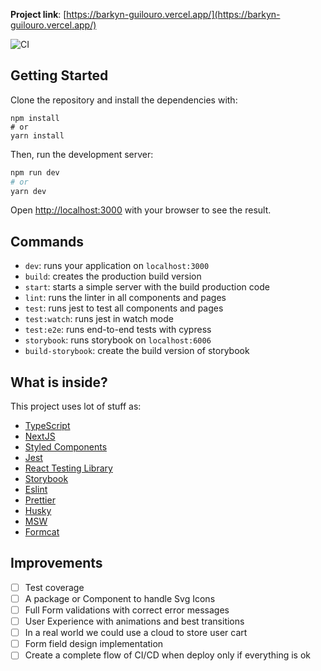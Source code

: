 **Project link**: [https://barkyn-guilouro.vercel.app/](https://barkyn-guilouro.vercel.app/)

![CI](https://github.com/guilouro/frontend-challenge/actions/workflows/ci.yml/badge.svg?branch=main)

## Getting Started

Clone the repository and install the dependencies with:

```
npm install
# or
yarn install
```

Then, run the development server:

```bash
npm run dev
# or
yarn dev
```

Open [http://localhost:3000](http://localhost:3000) with your browser to see the result.

## Commands

- `dev`: runs your application on `localhost:3000`
- `build`: creates the production build version
- `start`: starts a simple server with the build production code
- `lint`: runs the linter in all components and pages
- `test`: runs jest to test all components and pages
- `test:watch`: runs jest in watch mode
- `test:e2e`: runs end-to-end tests with cypress
- `storybook`: runs storybook on `localhost:6006`
- `build-storybook`: create the build version of storybook

## What is inside?

This project uses lot of stuff as:

- [TypeScript](https://www.typescriptlang.org/)
- [NextJS](https://nextjs.org/)
- [Styled Components](https://styled-components.com/)
- [Jest](https://jestjs.io/)
- [React Testing Library](https://testing-library.com/docs/react-testing-library/intro)
- [Storybook](https://storybook.js.org/)
- [Eslint](https://eslint.org/)
- [Prettier](https://prettier.io/)
- [Husky](https://github.com/typicode/husky)
- [MSW](https://github.com/mswjs/msw)
- [Formcat](https://github.com/guilouro/formcat)

## Improvements

- [ ] Test coverage
- [ ] A package or Component to handle Svg Icons
- [ ] Full Form validations with correct error messages
- [ ] User Experience with animations and best transitions
- [ ] In a real world we could use a cloud to store user cart
- [ ] Form field design implementation
- [ ] Create a complete flow of CI/CD when deploy only if everything is ok
